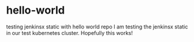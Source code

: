 # hello-world
testing jenkinsx static with hello world repo
I am testing the jenkinsx static in our test kubernetes cluster.
Hopefully this works!
